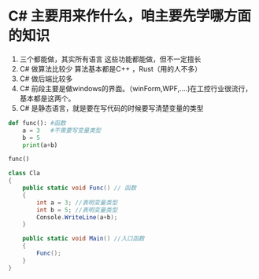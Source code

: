 # C# 主要用来作什么，咱主要先学哪方面的知识

1. 三个都能做，其实所有语言 这些功能都能做，但不一定擅长
2. C# 做算法比较少 算法基本都是C++ ，Rust（用的人不多）
3. C# 做后端比较多
4. C# 前段主要是做windows的界面。（winForm,WPF,....)在工控行业很流行，基本都是这两个。
5. C# 是静态语言，就是要在写代码的时候要写清楚变量的类型
   
``` python
def func(): #函数
    a = 3   #不需要写变量类型
    b = 5
    print(a+b)

func()
```

```C#
class Cla
{
    public static void Func() // 函数
    {
        int a = 3; //表明变量类型
        int b = 5; //表明变量类型
        Console.WriteLine(a+b);
    }

    public static void Main() //入口函数
    {
        Func();
    }
}
```